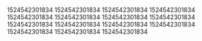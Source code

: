 1524542301834
1524542301834
1524542301834
1524542301834
1524542301834
1524542301834
1524542301834
1524542301834
1524542301834
1524542301834
1524542301834
1524542301834
1524542301834
1524542301834
1524542301834